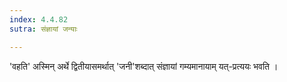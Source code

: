 ```yaml
---
index: 4.4.82
sutra: संज्ञायां जन्याः

---
```

'वहति' अस्मिन् अर्थे द्वितीयासमर्थात् 'जनी'शब्दात् संज्ञायां गम्यमानायाम् यत्-प्रत्ययः भवति । 